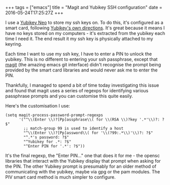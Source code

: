 +++
tags = ["emacs"]
title = "Magit and Yubikey SSH configuration"
date = 2016-05-24T17:25:27Z
+++

I use a [Yubikey Neo](https://www.yubico.com/products/yubikey-hardware/yubikey-neo/) to store my ssh keys on. To do this, it's configured as a smart card, following [Yubikey's own directions](https://developers.yubico.com/yubico-piv-tool/SSH_with_PIV_and_PKCS11.html). It's great because it means I have no keys stored on my computers - it's extracted from the yubikey each time I need it. The end result it my ssh key is physically attached to my keyring.

Each time I want to use my ssh key, I have to enter a PIN to unlock the yubikey. This is no different to entering your ssh passphrase, except that [magit](https://magit.vc/) (the amazing emacs git interface) didn't recognise the prompt being provided by the smart card libraries and would never ask me to enter the PIN.

Thankfully, I managed to spend a bit of time today investigating this issue and found that magit uses a series of regexps for identifying various passphrase prompts and you can customise this quite easily.

Here's the customisation I use:

```emacs-lisp
(setq magit-process-password-prompt-regexps
      '("^\\(Enter \\)?[Pp]assphrase\\( for \\(RSA \\)?key '.*'\\)?: ?$"
        ;; match-group 99 is used to identify a host
        "^\\(Enter \\)?[Pp]assword\\( for '\\(?99:.*\\)'\\)?: ?$"
        "^.*'s password: ?$"
        "^Yubikey for .*: ?$"
        "^Enter PIN for '.*': ?$"))
```

It's the final regexp, the "Enter PIN&#x2026;" one that does it for me - the opensc libraries that interact with the Yubikey display that prompt when asking for the PIN. The other Yubikey prompt is presumably for an older method of communicating with the yubikey, maybe via gpg or the pam modules. The PIV smart card method is much simpler to configure.
